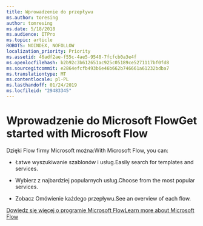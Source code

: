 ```yaml
---
title: Wprowadzenie do przepływu
ms.author: toresing
author: tomresing
ms.date: 5/18/2018
ms.audience: ITPro
ms.topic: article
ROBOTS: NOINDEX, NOFOLLOW
localization_priority: Priority
ms.assetid: 46adf2ae-f55c-4ae5-9540-7fcfcb0a3e4f
ms.openlocfilehash: b2b92c3b612651ac925c05189ce5271117bf0fd8
ms.sourcegitcommit: e2864efcfb493b6e46b662b746661a61232bdba7
ms.translationtype: MT
ms.contentlocale: pl-PL
ms.lasthandoff: 01/24/2019
ms.locfileid: "29483345"
---
```

# <a name="get-started-with-microsoft-flow"></a><span data-ttu-id="04e2f-102">Wprowadzenie do Microsoft Flow</span><span class="sxs-lookup"><span data-stu-id="04e2f-102">Get started with Microsoft Flow</span></span>

<span data-ttu-id="04e2f-103">Dzięki Flow firmy Microsoft można:</span><span class="sxs-lookup"><span data-stu-id="04e2f-103">With Microsoft Flow, you can:</span></span>
  
- <span data-ttu-id="04e2f-104">Łatwe wyszukiwanie szablonów i usług.</span><span class="sxs-lookup"><span data-stu-id="04e2f-104">Easily search for templates and services.</span></span>
    
- <span data-ttu-id="04e2f-105">Wybierz z najbardziej popularnych usług.</span><span class="sxs-lookup"><span data-stu-id="04e2f-105">Choose from the most popular services.</span></span>
    
- <span data-ttu-id="04e2f-106">Zobacz Omówienie każdego przepływu.</span><span class="sxs-lookup"><span data-stu-id="04e2f-106">See an overview of each flow.</span></span>
    
[<span data-ttu-id="04e2f-107">Dowiedz się więcej o programie Microsoft Flow</span><span class="sxs-lookup"><span data-stu-id="04e2f-107">Learn more about Microsoft Flow</span></span>](https://go.microsoft.com/fwlink/?linkid=874446)
  

